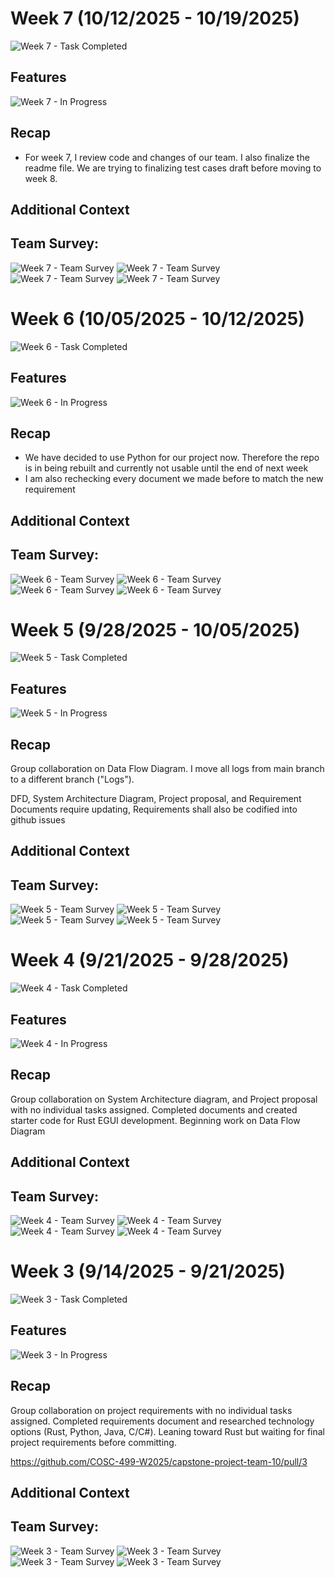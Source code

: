 # Week 7 (10/12/2025 - 10/19/2025)

![Week 7 - Task Completed](W7/Done.png)


## Features

![Week 7 - In Progress](W7/Features.png)

## Recap

- For week 7, I review code and changes of our team. I also finalize the readme file. We are trying to finalizing test cases draft before moving to week 8.

## Additional Context
## Team Survey:


![Week 7 - Team Survey](W7/Team_Survey.png)
![Week 7 - Team Survey](W7/Team_Survey_(1).png)
![Week 7 - Team Survey](W7/Team_Survey_(2).png)
![Week 7 - Team Survey](W7/Team_Survey_(3).png)

# Week 6 (10/05/2025 - 10/12/2025)

![Week 6 - Task Completed](W6/Done.png)


## Features

![Week 6 - In Progress](W6/Features.png)

## Recap

- We have decided to use Python for our project now. Therefore the repo is in being rebuilt and currently not usable until the end of next week
- I am also rechecking every document we made before to match the new requirement

## Additional Context
## Team Survey:


![Week 6 - Team Survey](W6/Team_Survey.png)
![Week 6 - Team Survey](W6/Team_Survey_(1).png)
![Week 6 - Team Survey](W6/Team_Survey_(2).png)
![Week 6 - Team Survey](W6/Team_Survey_(3).png)

# Week 5 (9/28/2025 - 10/05/2025)

![Week 5 - Task Completed](W5/Done.png)


## Features

![Week 5 - In Progress](W5/Features.png)

## Recap

Group collaboration on Data Flow Diagram.
I move all logs from main branch to a different branch ("Logs").

DFD, System Architecture Diagram, Project proposal, and Requirement Documents require updating, Requirements shall also be codified into github issues

## Additional Context
## Team Survey:


![Week 5 - Team Survey](W5/Team_Survey.png)
![Week 5 - Team Survey](W5/Team_Survey_(1).png)
![Week 5 - Team Survey](W5/Team_Survey_(2).png)
![Week 5 - Team Survey](W5/Team_Survey_(3).png)

# Week 4 (9/21/2025 - 9/28/2025)

![Week 4 - Task Completed](W4/Done.png)


## Features

![Week 4 - In Progress](W4/Features.png)


## Recap

Group collaboration on System Architecture diagram, and Project proposal with no individual tasks assigned. Completed documents and created starter code for Rust EGUI development. Beginning work on Data Flow Diagram
  

## Additional Context
## Team Survey:


![Week 4 - Team Survey](W4/Team_Survey.png)
![Week 4 - Team Survey](W4/Team_Survey_(1).png)
![Week 4 - Team Survey](W4/Team_Survey_(2).png)
![Week 4 - Team Survey](W4/Team_Survey_(3).png)



# Week 3 (9/14/2025 - 9/21/2025)

![Week 3 - Task Completed](W3/Done.png)


## Features

![Week 3 - In Progress](W3/Features.png)


## Recap

Group collaboration on project requirements with no individual tasks assigned. Completed requirements document and researched technology options (Rust, Python, Java, C/C#). Leaning toward Rust but waiting for final project requirements before committing.

https://github.com/COSC-499-W2025/capstone-project-team-10/pull/3

## Additional Context
## Team Survey:


![Week 3 - Team Survey](W3/Team_Survey.png)
![Week 3 - Team Survey](W3/Team_Survey_(1).png)
![Week 3 - Team Survey](W3/Team_Survey_(2).png)
![Week 3 - Team Survey](W3/Team_Survey_(3).png)

